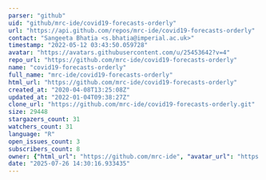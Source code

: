 ```yaml
---
parser: "github"
uid: "github/mrc-ide/covid19-forecasts-orderly"
url: "https://api.github.com/repos/mrc-ide/covid19-forecasts-orderly"
contact: "Sangeeta Bhatia <s.bhatia@imperial.ac.uk>"
timestamp: "2022-05-12 03:43:50.059728"
avatar: "https://avatars.githubusercontent.com/u/25453642?v=4"
repo_url: "https://github.com/mrc-ide/covid19-forecasts-orderly"
name: "covid19-forecasts-orderly"
full_name: "mrc-ide/covid19-forecasts-orderly"
html_url: "https://github.com/mrc-ide/covid19-forecasts-orderly"
created_at: "2020-04-08T13:25:08Z"
updated_at: "2022-01-04T09:38:27Z"
clone_url: "https://github.com/mrc-ide/covid19-forecasts-orderly.git"
size: 29448
stargazers_count: 31
watchers_count: 31
language: "R"
open_issues_count: 3
subscribers_count: 8
owner: {"html_url": "https://github.com/mrc-ide", "avatar_url": "https://avatars.githubusercontent.com/u/25453642?v=4", "login": "mrc-ide", "type": "Organization"}
date: "2025-07-26 14:30:16.933435"
---
```

